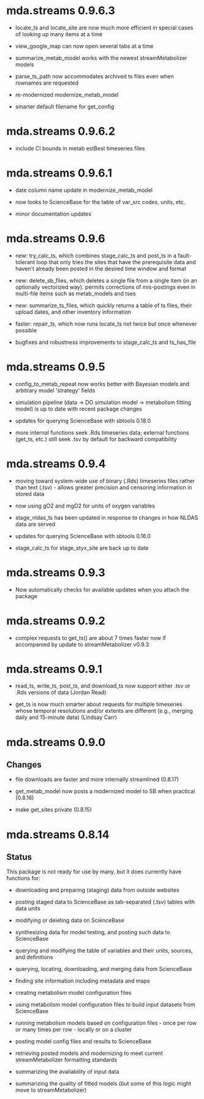 # mda.streams 0.9.6.3

* locate_ts and locate_site are now much more efficient in special cases of
looking up many items at a time

* view_google_map can now open several tabs at a time

* summarize_metab_model works with the newest streamMetabolizer models

* parse_ts_path now accommodates archived ts files even when rownames are 
requested

* re-modernized modernize_metab_model

* smarter default filename for get_config

# mda.streams 0.9.6.2

* include CI bounds in metab estBest timeseries files

# mda.streams 0.9.6.1

* date column name update in modernize_metab_model

* now looks to ScienceBase for the table of var_src codes, units, etc.

* minor documentation updates

# mda.streams 0.9.6

* new: try_calc_ts, which combines stage_calc_ts and post_ts in a fault-tolerant
loop that only tries the sites that have the prerequisite data and haven't 
already been posted in the desired time window and format

* new: delete_sb_files, which deletes a single file from a single item (in an 
optionally vectorized way). permits corrections of mis-postings even in 
multi-file items such as metab_models and tses

* new: summarize_ts_files, which quickly returns a table of ts files, their 
upload dates, and other inventory information

* faster: repair_ts, which now runs locate_ts not twice but once whenever 
possible

* bugfixes and robustness improvements to stage_calc_ts and ts_has_file

# mda.streams 0.9.5

* config_to_metab_repeat now works better with Bayesian models and arbitrary 
model 'strategy' fields

* simulation pipeline (data -> DO simulation model -> metabolism fitting model) 
is up to date with recent package changes

* updates for querying ScienceBase with sbtools 0.18.0

* more internal functions seek .Rds timeseries data; external functions (get_ts,
etc.) still seek .tsv by default for backward compatibility

# mda.streams 0.9.4

* moving toward system-wide use of binary (.Rds) timeseries files rather than 
text (.tsv) - allows greater precision and censoring information in stored data

* now using gO2 and mgO2 for units of oxygen variables

* stage_nldas_ts has been updated in response to changes in how NLDAS data are 
served

* updates for querying ScienceBase with sbtools 0.16.0

* stage_calc_ts for stage_styx_site are back up to date

# mda.streams 0.9.3

* Now automatically checks for available updates when you attach the package

# mda.streams 0.9.2

* complex requests to get_ts() are about 7 times faster now if accompanied by 
update to streamMetabolizer v0.9.3

# mda.streams 0.9.1

* read_ts, write_ts, post_ts, and download_ts now support either .tsv or .Rds 
versions of data (Jordan Read)

* get_ts is now much smarter about requests for multiple timeseries whose 
temporal resolutions and/or extents are different (e.g., merging daily and 
15-minute data) (Lindsay Carr)

# mda.streams 0.9.0

## Changes

* file downloads are faster and more internally streamlined (0.8.17)

* get_metab_model now posts a modernized model to SB when practical (0.8.16)

* make get_sites private (0.8.15)

# mda.streams 0.8.14

## Status

This package is not ready for use by many, but it does currently have functions 
for:

* downloading and preparing (staging) data from outside websites

* posting staged data to ScienceBase as tab-separated (.tsv) tables with data 
units

* modifying or deleting data on ScienceBase

* synthesizing data for model testing, and posting such data to ScienceBase

* querying and modifying the table of variables and their units, sources, and 
definitions

* querying, locating, downloading, and merging data from ScienceBase

* finding site information including metadata and maps

* creating metabolism model configuration files

* using metabolism model configuration files to build input datasets from 
ScienceBase

* running metabolism models based on configuration files - once per row or many 
times per row - locally or on a cluster

* posting model config files and results to ScienceBase

* retrieving posted models and modernizing to meet current streamMetabolizer 
formatting standards

* summarizing the availability of input data

* summarizing the quality of fitted models (but some of this logic might move to
streamMetabolizer)